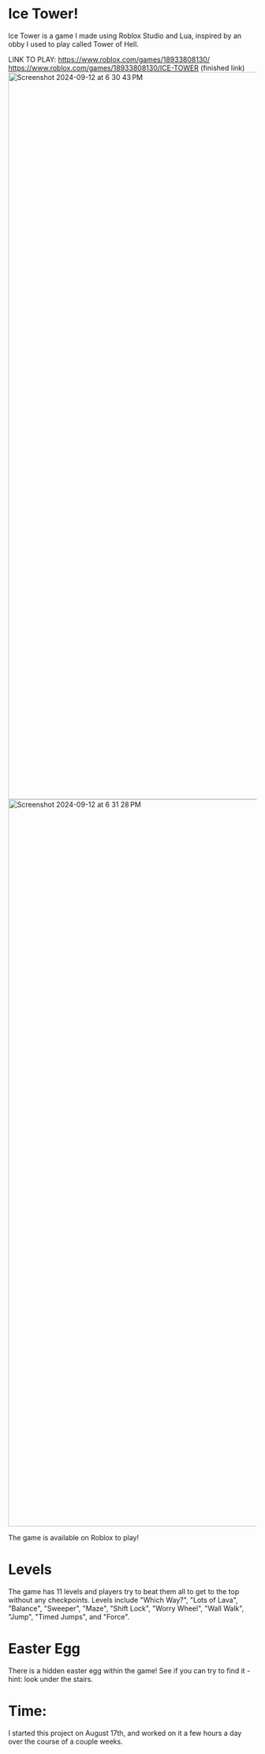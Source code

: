 # Ice Tower!

Ice Tower is a game I made using Roblox Studio and Lua, inspired by an obby I used to play called Tower of Hell. 

LINK TO PLAY: https://www.roblox.com/games/18933808130/
https://www.roblox.com/games/18933808130/ICE-TOWER  (finished link)
<img width="1470" alt="Screenshot 2024-09-12 at 6 30 43 PM" src="https://github.com/user-attachments/assets/c4634c21-3b43-41ab-a68f-b58a540a9eb3">
<img width="1470" alt="Screenshot 2024-09-12 at 6 31 28 PM" src="https://github.com/user-attachments/assets/8b5dddde-d61e-45bb-8d79-6e4a9a983dca">

The game is available on Roblox to play!

# Levels
The game has 11 levels and players try to beat them all to get to the top without any checkpoints. 
Levels include "Which Way?", "Lots of Lava", "Balance", "Sweeper", "Maze", "Shift Lock", "Worry Wheel", "Wall Walk", "Jump", "Timed Jumps", and "Force".

# Easter Egg
There is a hidden easter egg within the game! See if you can try to find it - hint: look under the stairs.

# Time:
I started this project on August 17th, and worked on it a few hours a day over the course of a couple weeks.


